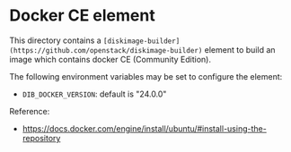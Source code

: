 Docker CE element
=================

This directory contains a `[diskimage-builder](https://github.com/openstack/diskimage-builder)`
element to build an image which contains docker CE (Community Edition).

The following environment variables may be set to configure the element:

* `DIB_DOCKER_VERSION`: default is "24.0.0"

Reference:
- https://docs.docker.com/engine/install/ubuntu/#install-using-the-repository
